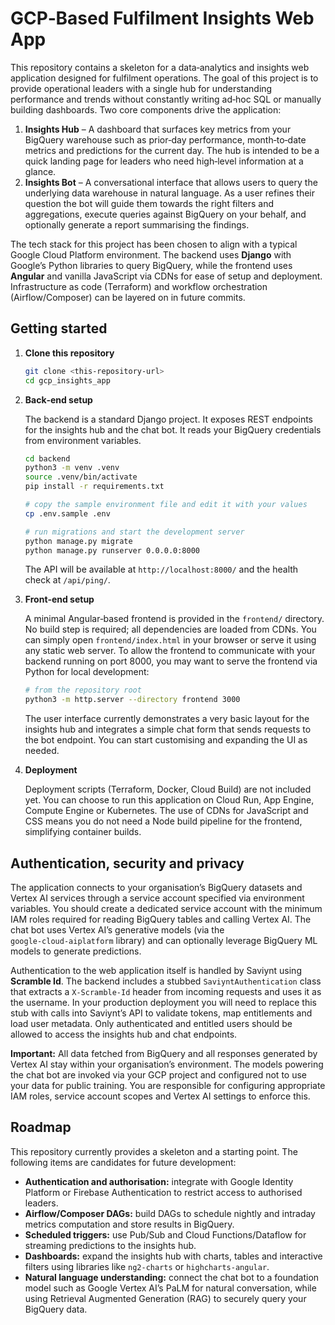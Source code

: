 # GCP‑Based Fulfilment Insights Web App

This repository contains a skeleton for a data‑analytics and insights web
application designed for fulfilment operations.  The goal of this project
is to provide operational leaders with a single hub for understanding
performance and trends without constantly writing ad‑hoc SQL or manually
building dashboards.  Two core components drive the application:

1. **Insights Hub** – A dashboard that surfaces key metrics from your BigQuery
   warehouse such as prior‑day performance, month‑to‑date metrics and
   predictions for the current day.  The hub is intended to be a quick
   landing page for leaders who need high‑level information at a glance.
2. **Insights Bot** – A conversational interface that allows users to
   query the underlying data warehouse in natural language.  As a user
   refines their question the bot will guide them towards the right
   filters and aggregations, execute queries against BigQuery on your
   behalf, and optionally generate a report summarising the findings.

The tech stack for this project has been chosen to align with a typical
Google Cloud Platform environment.  The backend uses **Django** with
Google’s Python libraries to query BigQuery, while the frontend uses
**Angular** and vanilla JavaScript via CDNs for ease of setup and
deployment.  Infrastructure as code (Terraform) and workflow
orchestration (Airflow/Composer) can be layered on in future commits.

## Getting started

1. **Clone this repository**

   ```bash
   git clone <this‑repository‑url>
   cd gcp_insights_app
   ```

2. **Back‑end setup**

   The backend is a standard Django project.  It exposes REST endpoints
   for the insights hub and the chat bot.  It reads your BigQuery
   credentials from environment variables.

   ```bash
   cd backend
   python3 -m venv .venv
   source .venv/bin/activate
   pip install -r requirements.txt

   # copy the sample environment file and edit it with your values
   cp .env.sample .env

   # run migrations and start the development server
   python manage.py migrate
   python manage.py runserver 0.0.0.0:8000
   ```

   The API will be available at `http://localhost:8000/` and the health
   check at `/api/ping/`.

3. **Front‑end setup**

   A minimal Angular‑based frontend is provided in the `frontend/`
   directory.  No build step is required; all dependencies are loaded
   from CDNs.  You can simply open `frontend/index.html` in your
   browser or serve it using any static web server.  To allow the
   frontend to communicate with your backend running on port 8000, you
   may want to serve the frontend via Python for local development:

   ```bash
   # from the repository root
   python3 -m http.server --directory frontend 3000
   ```

   The user interface currently demonstrates a very basic layout for the
   insights hub and integrates a simple chat form that sends requests to
   the bot endpoint.  You can start customising and expanding the UI as
   needed.

4. **Deployment**

   Deployment scripts (Terraform, Docker, Cloud Build) are not included
   yet.  You can choose to run this application on Cloud Run, App
   Engine, Compute Engine or Kubernetes.  The use of CDNs for
   JavaScript and CSS means you do not need a Node build pipeline for
   the frontend, simplifying container builds.

## Authentication, security and privacy

The application connects to your organisation’s BigQuery datasets and
Vertex AI services through a service account specified via environment
variables.  You should create a dedicated service account with the
minimum IAM roles required for reading BigQuery tables and calling
Vertex AI.  The chat bot uses Vertex AI’s generative models (via the
`google‑cloud‑aiplatform` library) and can optionally leverage
BigQuery ML models to generate predictions.

Authentication to the web application itself is handled by Saviynt
using **Scramble Id**.  The backend includes a stubbed
`SaviyntAuthentication` class that extracts a `X‑Scramble‑Id` header
from incoming requests and uses it as the username.  In your
production deployment you will need to replace this stub with calls
into Saviynt’s API to validate tokens, map entitlements and load user
metadata.  Only authenticated and entitled users should be allowed to
access the insights hub and chat endpoints.

**Important:** All data fetched from BigQuery and all responses
generated by Vertex AI stay within your organisation’s environment.  The
models powering the chat bot are invoked via your GCP project and
configured not to use your data for public training.  You are
responsible for configuring appropriate IAM roles, service account
scopes and Vertex AI settings to enforce this.

## Roadmap

This repository currently provides a skeleton and a starting point.  The
following items are candidates for future development:

* **Authentication and authorisation:** integrate with Google Identity
  Platform or Firebase Authentication to restrict access to authorised
  leaders.
* **Airflow/Composer DAGs:** build DAGs to schedule nightly and
  intraday metrics computation and store results in BigQuery.
* **Scheduled triggers:** use Pub/Sub and Cloud Functions/Dataflow for
  streaming predictions to the insights hub.
* **Dashboards:** expand the insights hub with charts, tables and
  interactive filters using libraries like `ng2-charts` or
  `highcharts-angular`.
* **Natural language understanding:** connect the chat bot to a
  foundation model such as Google Vertex AI’s PaLM for natural
  conversation, while using Retrieval Augmented Generation (RAG) to
  securely query your BigQuery data.
